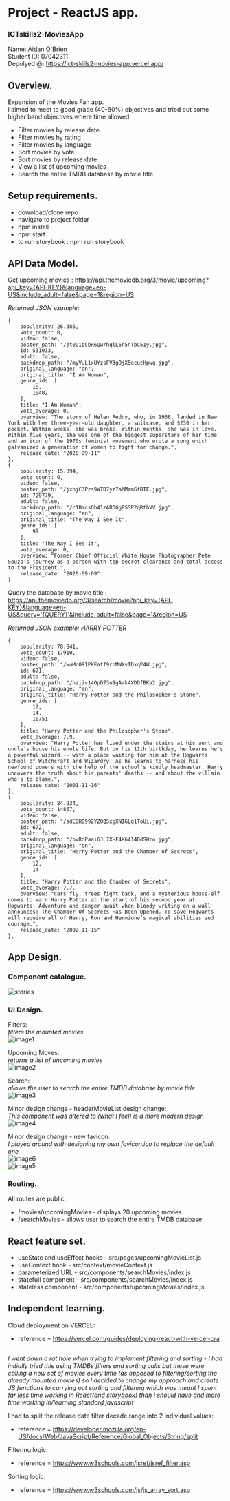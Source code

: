 # Project - ReactJS app.
### ICTskills2-MoviesApp


Name: Aidan O'Brien<br/>
Student ID: 07042311<br/>
Depolyed @: https://ict-skills2-movies-app.vercel.app/<br/>

## Overview.
Expansion of the Movies Fan app.<br/>
I aimed to meet to good grade (40-60%) objectives and tried out some higher band objectives where time allowed.<br/>

 + Filter movies by release date
 + Filter movies by rating
 + Filter movies by language
 + Sort movies by vote
 + Sort movies by release date
 + View a list of upcoming movies
 + Search the entire TMDB database by movie title

## Setup requirements.

+ download/clone repo
+ navigate to project folder
+ npm install
+ npm start
+ to run storybook : npm run storybook

## API Data Model.
Get upcoming movies : https://api.themoviedb.org/3/movie/upcoming?api_key={API-KEY}&language=en-US&include_adult=false&page=1&region=US<br/>

*Returned JSON example:*
```
{
    popularity: 26.386,
    vote_count: 0,
    video: false,
    poster_path: "/jt0GipCbR6QwrhqlL6n5nTbC51y.jpg",
    id: 531033,
    adult: false,
    backdrop_path: "/myVuL1xUYzsFV3gOjX5ecucHpwq.jpg",
    original_language: "en",
    original_title: "I Am Woman",
    genre_ids: [
        18,
        10402
    ],
    title: "I Am Woman",
    vote_average: 0,
    overview: "The story of Helen Reddy, who, in 1966, landed in New York with her three-year-old daughter, a suitcase, and $230 in her pocket. Within weeks, she was broke. Within months, she was in love. Within five years, she was one of the biggest superstars of her time and an icon of the 1970s feminist movement who wrote a song which galvanized a generation of women to fight for change.",
    release_date: "2020-09-11"
},
{
    popularity: 15.894,
    vote_count: 0,
    video: false,
    poster_path: "/jxbjC3Pzs9WTD7yz7aMMzm6fBIE.jpg",
    id: 729779,
    adult: false,
    backdrop_path: "/r1BmcsQb41zARDGgRSSP2qRthVV.jpg",
    original_language: "en",
    original_title: "The Way I See It",
    genre_ids: [
        99
    ],
    title: "The Way I See It",
    vote_average: 0,
    overview: "Former Chief Official White House Photographer Pete Souza's journey as a person with top secret clearance and total access to the President.",
    release_date: "2020-09-09"
}
```

Query the database by movie title : https://api.themoviedb.org/3/search/movie?api_key={API-KEY}&language=en-US&query='{QUERY}'&include_adult=false&page=1&region=US<br/>

*Returned JSON example: HARRY POTTER*
```
{
    popularity: 78.841,
    vote_count: 17910,
    video: false,
    poster_path: "/wuMc08IPKEatf9rnMNXvIDxqP4W.jpg",
    id: 671,
    adult: false,
    backdrop_path: "/hziiv14OpD73u9gAak4XDDfBKa2.jpg",
    original_language: "en",
    original_title: "Harry Potter and the Philosopher's Stone",
    genre_ids: [
        12,
        14,
        10751
    ],
    title: "Harry Potter and the Philosopher's Stone",
    vote_average: 7.9,
    overview: "Harry Potter has lived under the stairs at his aunt and uncle's house his whole life. But on his 11th birthday, he learns he's a powerful wizard -- with a place waiting for him at the Hogwarts School of Witchcraft and Wizardry. As he learns to harness his newfound powers with the help of the school's kindly headmaster, Harry uncovers the truth about his parents' deaths -- and about the villain who's to blame.",
    release_date: "2001-11-16"
},
{
    popularity: 84.934,
    vote_count: 14867,
    video: false,
    poster_path: "/sdEOH0992YZ0QSxgXNIGLq1ToUi.jpg",
    id: 672,
    adult: false,
    backdrop_path: "/bvRnPaai6JL7XHF4K6414DdSHro.jpg",
    original_language: "en",
    original_title: "Harry Potter and the Chamber of Secrets",
    genre_ids: [
        12,
        14
    ],
    title: "Harry Potter and the Chamber of Secrets",
    vote_average: 7.7,
    overview: "Cars fly, trees fight back, and a mysterious house-elf comes to warn Harry Potter at the start of his second year at Hogwarts. Adventure and danger await when bloody writing on a wall announces: The Chamber Of Secrets Has Been Opened. To save Hogwarts will require all of Harry, Ron and Hermione’s magical abilities and courage.",
    release_date: "2002-11-15"
},
```

## App Design.

### Component catalogue.
![stories](https://github.com/obrien-aidan/ICTskills2-MoviesApp/blob/master/stories.PNG)

### UI Design.

Filters:<br/>
*filters the mounted movies*<br/>
![image1](https://github.com/obrien-aidan/ICTskills2-MoviesApp/blob/master/image1.PNG)

Upcoming Moves:<br/>
*returns a list of uncoming movies*<br/>
![image2](https://github.com/obrien-aidan/ICTskills2-MoviesApp/blob/master/image2.PNG)

Search:<br/>
*allows the user to search the entire TMDB database by movie title*<br/>
![image3](https://github.com/obrien-aidan/ICTskills2-MoviesApp/blob/master/image3.PNG)

Minor design change - headerMovieList design change:<br/>
*This component was altered to (what I feel) is a more modern design*<br/>
![image4](https://github.com/obrien-aidan/ICTskills2-MoviesApp/blob/master/image4.PNG)

Minor design change - new favicon:<br/>
*I played around with designing my own favicon.ico to replace the default one*<br/>
![image6](https://github.com/obrien-aidan/ICTskills2-MoviesApp/blob/master/image6.PNG)
<br/>
![image5](https://github.com/obrien-aidan/ICTskills2-MoviesApp/blob/master/image5.PNG)


### Routing.
All routes are public:
+ /movies/upcomingMovies - displays 20 upcoming movies
+ /searchMovies - allows user to search the entire TMDB database

## React feature set.
+ useState and useEffect hooks - src/pages/upcomingMovieList.js
+ useContext hook - src/context/movieContext.js
+ parameterized URL - src/components/searchMovies/index.js
+ statefull component - src/components/searchMovies/index.js
+ stateless component - src/components/upcomingMovies/index.js

## Independent learning.
Cloud deployment on VERCEL:
+ reference = https://vercel.com/guides/deploying-react-with-vercel-cra

##
**I went down a rat hole when trying to implement filtering and sorting - I had initially tried this using TMDBs filters and sorting calls*
*but these were calling a new set of movies every time (as opposed to filtering/sorting the already mounted movies)*
*so I decided to change my approach and create JS functions to carrying out sorting and filtering which was meant I spent far less time working in React(and storybook) than I should have and more time working in/learning standard javascript**  

I had to split the release date filter decade range into 2 individual values:
+ reference = https://developer.mozilla.org/en-US/docs/Web/JavaScript/Reference/Global_Objects/String/split

Filtering logic:
+ reference = https://www.w3schools.com/jsref/jsref_filter.asp

Sorting logic:
+ reference = https://www.w3schools.com/js/js_array_sort.asp
